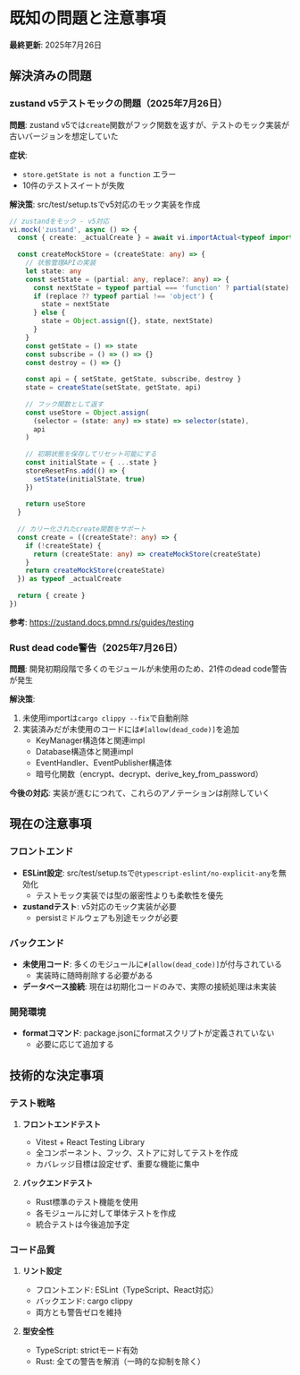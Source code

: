 # 既知の問題と注意事項

**最終更新**: 2025年7月26日

## 解決済みの問題

### zustand v5テストモックの問題（2025年7月26日）
**問題**: zustand v5では`create`関数がフック関数を返すが、テストのモック実装が古いバージョンを想定していた

**症状**: 
- `store.getState is not a function` エラー
- 10件のテストスイートが失敗

**解決策**: src/test/setup.tsでv5対応のモック実装を作成
```typescript
// zustandをモック - v5対応
vi.mock('zustand', async () => {
  const { create: _actualCreate } = await vi.importActual<typeof import('zustand')>('zustand')
  
  const createMockStore = (createState: any) => {
    // 状態管理APIの実装
    let state: any
    const setState = (partial: any, replace?: any) => {
      const nextState = typeof partial === 'function' ? partial(state) : partial
      if (replace ?? typeof partial !== 'object') {
        state = nextState
      } else {
        state = Object.assign({}, state, nextState)
      }
    }
    const getState = () => state
    const subscribe = () => () => {}
    const destroy = () => {}
    
    const api = { setState, getState, subscribe, destroy }
    state = createState(setState, getState, api)
    
    // フック関数として返す
    const useStore = Object.assign(
      (selector = (state: any) => state) => selector(state),
      api
    )
    
    // 初期状態を保存してリセット可能にする
    const initialState = { ...state }
    storeResetFns.add(() => {
      setState(initialState, true)
    })
    
    return useStore
  }
  
  // カリー化されたcreate関数をサポート
  const create = ((createState?: any) => {
    if (!createState) {
      return (createState: any) => createMockStore(createState)
    }
    return createMockStore(createState)
  }) as typeof _actualCreate
  
  return { create }
})
```

**参考**: https://zustand.docs.pmnd.rs/guides/testing

### Rust dead code警告（2025年7月26日）
**問題**: 開発初期段階で多くのモジュールが未使用のため、21件のdead code警告が発生

**解決策**: 
1. 未使用importは`cargo clippy --fix`で自動削除
2. 実装済みだが未使用のコードには`#[allow(dead_code)]`を追加
   - KeyManager構造体と関連impl
   - Database構造体と関連impl  
   - EventHandler、EventPublisher構造体
   - 暗号化関数（encrypt、decrypt、derive_key_from_password）

**今後の対応**: 実装が進むにつれて、これらのアノテーションは削除していく

## 現在の注意事項

### フロントエンド
- **ESLint設定**: src/test/setup.tsで`@typescript-eslint/no-explicit-any`を無効化
  - テストモック実装では型の厳密性よりも柔軟性を優先
- **zustandテスト**: v5対応のモック実装が必要
  - persistミドルウェアも別途モックが必要

### バックエンド
- **未使用コード**: 多くのモジュールに`#[allow(dead_code)]`が付与されている
  - 実装時に随時削除する必要がある
- **データベース接続**: 現在は初期化コードのみで、実際の接続処理は未実装

### 開発環境
- **formatコマンド**: package.jsonにformatスクリプトが定義されていない
  - 必要に応じて追加する

## 技術的な決定事項

### テスト戦略
1. **フロントエンドテスト**
   - Vitest + React Testing Library
   - 全コンポーネント、フック、ストアに対してテストを作成
   - カバレッジ目標は設定せず、重要な機能に集中

2. **バックエンドテスト**
   - Rust標準のテスト機能を使用
   - 各モジュールに対して単体テストを作成
   - 統合テストは今後追加予定

### コード品質
1. **リント設定**
   - フロントエンド: ESLint（TypeScript、React対応）
   - バックエンド: cargo clippy
   - 両方とも警告ゼロを維持

2. **型安全性**
   - TypeScript: strictモード有効
   - Rust: 全ての警告を解消（一時的な抑制を除く）